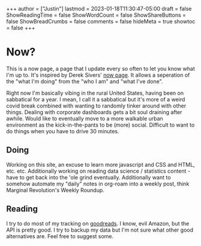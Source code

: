 +++
author = ["Justin"]
lastmod = 2023-01-18T11:30:47-05:00
draft = false
ShowReadingTime = false
ShowWordCount = false
ShowShareButtons = false
ShowBreadCrumbs = false
comments = false
hideMeta = true
showtoc = false
+++


# Now?

This is a now page, a page that I update every so often to let you know what I'm up to. It's inspired by Derek Sivers' [now page](https://sive.rs/nowff). It allows a seperation of the "what I'm doing" from the "who I am" and "what I've done".

Right now I'm basically vibing in the rural United States, having been on
sabbatical for a year. I mean, I call it a sabbatical but it's more of a weird
covid break combined with wanting to randomly tinker around with other things.
Dealing with corporate dashboards gets a bit soul draining after awhile. Would
like to eventually move to a more walkable urban environment as the
kick-in-the-pants to be (more) social. Difficult to want to do things when you
have to drive 30 minutes.

## Doing

Working on this site, an excuse to learn more javascript and CSS and HTML, etc. etc. Additionally working on reading data science / statistics content - have to get back into the 'ole grind eventually. Additionally want to somehow automate my "daily" notes in org-roam into a weekly post, think Marginal Revolution's Weekly Roundup.

## Reading


I try to do most of my tracking on [goodreads](https://www.goodreads.com/brickfrog). I know, evil Amazon, but the API  is pretty good. I try to backup my data but I'm not sure what other good alternatives are. Feel free to suggest some.

<div class="now-content-box">
<script src="https://www.goodreads.com/review/grid_widget/46714580.Justin's%20bookshelf:%20currently-reading?cover_size=medium&hide_link=true&hide_title=true&num_books=25&order=d&shelf=currently-reading&sort=date_read&widget_id=1674169459" type="text/javascript"></script>
</div><br>

#### QuoteBacks

There's a neat extension called [Quotebacks](https://quotebacks.net/) for chrome/firefox that lets you record snippets of text. It's useful for display, but it also saves things as JSON, which I parse and just toss into this [site](https://quotes.justin.vc).

<div>
<iframe src="https://quotes.justin.vc" width="100%" height="600"></iframe>
</div>

* https://justin.vc/elfeed includes all the various sites I keep in my RSS reader.

## Watching

I probably -should- cut it back a bit on media consumption. I usually have a single show I use as my "going to bed" show, and then high art/prestige I'll binge assuming they're available all at once. I last [watched](trakt.tv/users/justinvc) ( show / movie respectively):

<div name="movie_container">
<img width="245" height="400" alt="JustinVC" src="https://widgets.trakt.tv/users/8eddcd2112f27c92ab4c9835efb9c787/watched/poster@2x.jpg?type=episode" />
<img width="245" height="400" alt="JustinVC" src="https://widgets.trakt.tv/users/8eddcd2112f27c92ab4c9835efb9c787/watched/poster@2x.jpg?type=movie" />
</div>

- [anilist](https://anilist.co/user/brickfrog/) - This counts a bit as reading/watching since I use it to track my anime and manga. I don't really use the social features but scrobble to it from apps.
- [letterboxd](https://letterboxd.com/) - TODO - make a letterboxd?


## Listening

I don't listen to a lot of music, feel free to check my recently played tracks on last.fm at [brickfrog](https://www.last.fm/user/justinvc).

The embed is a spotify playlist that I've been listening to recently on [spotify](https://open.spotify.com/user/1cvou29st17ac3qu1hzhnq7fw?si=9f1a873775c44bb6):

<iframe style="border-radius:12px" src="https://open.spotify.com/embed/playlist/3z4PjgkmfYe2hBOVAWJO6A?utm_source=generator" width="100%" height="380" frameBorder="0" allowfullscreen="" allow="autoplay; clipboard-write; encrypted-media; fullscreen; picture-in-picture"></iframe>

- [rateyourmusic.com](https://rateyourmusic.com/~justinvc) - I don't use this much, but I do use it to track my music collection. I'm not sure if I'll keep it up, but I do like the idea of having a collection of music I've listened to.

<style>

.gr_grid_container {
}

.gr_grid_book_container {
          float: left;
          width: 98px;
          height: 160px;
          padding: 0px 0px;
          overflow: hidden;
        }

.now-content-box {
          width: 100%;
          height: 100%;
          overflow: hidden;
          padding: 0px 0px;
        }

img {
          display: inline-block;
          margin-right: 10px;
}

</style>
